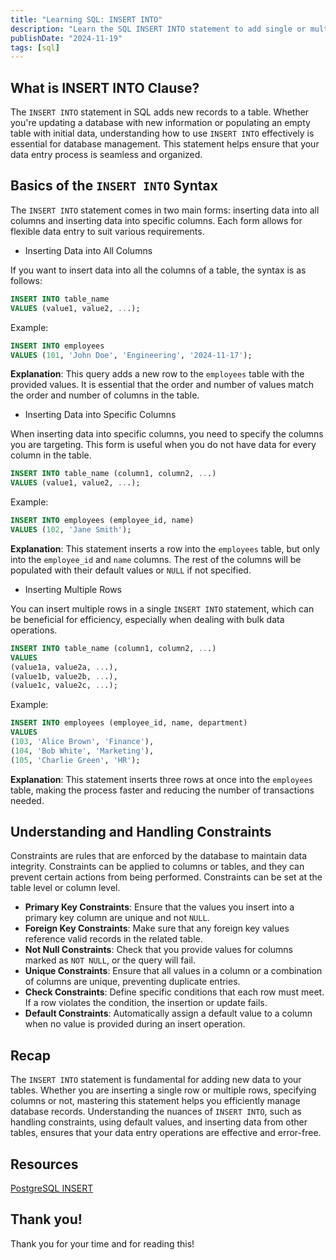 ```yaml
---
title: "Learning SQL: INSERT INTO"
description: "Learn the SQL INSERT INTO statement to add single or multiple rows to a table, insert into specific columns, and handle constraints for efficient data entry."
publishDate: "2024-11-19"
tags: [sql]
---
```


## What is INSERT INTO Clause?

The `INSERT INTO` statement in SQL adds new records to a table. Whether you're updating a database with new information or populating an empty table with initial data, understanding how to use `INSERT INTO` effectively is essential for database management. This statement helps ensure that your data entry process is seamless and organized.

## **Basics of the `INSERT INTO` Syntax**

The `INSERT INTO` statement comes in two main forms: inserting data into all columns and inserting data into specific columns. Each form allows for flexible data entry to suit various requirements.

- Inserting Data into All Columns

If you want to insert data into all the columns of a table, the syntax is as follows:

```sql
INSERT INTO table_name
VALUES (value1, value2, ...);
```

Example:

```sql
INSERT INTO employees
VALUES (101, 'John Doe', 'Engineering', '2024-11-17');
```

**Explanation**: This query adds a new row to the `employees` table with the provided values. It is essential that the order and number of values match the order and number of columns in the table.

- Inserting Data into Specific Columns

When inserting data into specific columns, you need to specify the columns you are targeting. This form is useful when you do not have data for every column in the table.

```sql
INSERT INTO table_name (column1, column2, ...)
VALUES (value1, value2, ...);
```

Example:

```sql
INSERT INTO employees (employee_id, name)
VALUES (102, 'Jane Smith');
```

**Explanation**: This statement inserts a row into the `employees` table, but only into the `employee_id` and `name` columns. The rest of the columns will be populated with their default values or `NULL` if not specified.

- Inserting Multiple Rows

You can insert multiple rows in a single `INSERT INTO` statement, which can be beneficial for efficiency, especially when dealing with bulk data operations.

```sql
INSERT INTO table_name (column1, column2, ...)
VALUES 
(value1a, value2a, ...),
(value1b, value2b, ...),
(value1c, value2c, ...);
```

Example: 

```sql
INSERT INTO employees (employee_id, name, department)
VALUES 
(103, 'Alice Brown', 'Finance'),
(104, 'Bob White', 'Marketing'),
(105, 'Charlie Green', 'HR');
```

**Explanation**: This statement inserts three rows at once into the `employees` table, making the process faster and reducing the number of transactions needed.

## Understanding and Handling Constraints

Constraints are rules that are enforced by the database to maintain data integrity. Constraints can be applied to columns or tables, and they can prevent certain actions from being performed. Constraints can be set at the table level or column level.

- **Primary Key Constraints**: Ensure that the values you insert into a primary key column are unique and not `NULL`.
- **Foreign Key Constraints**: Make sure that any foreign key values reference valid records in the related table.
- **Not Null Constraints**: Check that you provide values for columns marked as `NOT NULL`, or the query will fail.
- **Unique Constraints**: Ensure that all values in a column or a combination of columns are unique, preventing duplicate entries.
- **Check Constraints**: Define specific conditions that each row must meet. If a row violates the condition, the insertion or update fails.
- **Default Constraints**: Automatically assign a default value to a column when no value is provided during an insert operation.

## Recap

The `INSERT INTO` statement is fundamental for adding new data to your tables. Whether you are inserting a single row or multiple rows, specifying columns or not, mastering this statement helps you efficiently manage database records. Understanding the nuances of `INSERT INTO`, such as handling constraints, using default values, and inserting data from other tables, ensures that your data entry operations are effective and error-free.

## Resources

[PostgreSQL INSERT](https://neon.tech/postgresql/postgresql-tutorial/postgresql-insert)

## Thank you!

Thank you for your time and for reading this!